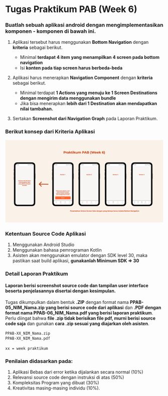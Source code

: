 # Tugas Praktikum PAB (Week 6)

### Buatlah sebuah aplikasi android dengan mengimplementasikan komponen - komponen di bawah ini.

  1. Aplikasi tersebut harus menggunakan **Bottom Navigation** dengan **kriteria** sebagai berikut.
      - Minimal **terdapat 4 item yang menampilkan 4 screen pada bottom navigation**
      - Isi **konten pada tiap screen harus berbeda-beda**

  2. Aplikasi harus menerapkan **Navigation Component** dengan **kriteria** sebagai berikut. 
      - Minimal terdapat **1 Actions yang menuju ke 1 Screen Destinations dengan mengirim data menggunakan bundle**
      - Jika bisa menerapkan **lebih dari 1 Destination akan mendapatkan nilai tambahan.**

  3. Sertakan **Screenshot dari Navigation Graph** pada Laporan Praktikum.

  ### Berikut konsep dari Kriteria Aplikasi

  ![UI](assets/UI-Week6.png)


    
  ### Ketentuan Source Code Aplikasi
1. Menggunakan Android Studio
2. Menggunakan bahasa pemrograman Kotlin
3. Asisten akan menggunakan emulator dengan SDK level 30, maka pastikan saat build aplikasi, **gunakanlah Minimum SDK => 30**


 ### Detail Laporan Praktikum
#### Laporan berisi screenshot source code dan tampilan user interface beserta penjelasannya disertai dengan kesimpulan. 
    
Tugas dikumpulkan dalam bentuk **.ZIP** dengan format nama **PPAB-05_NIM_Nama.zip yang berisi source code dari aplikasi** dan **.PDF dengan format nama PPAB-06_NIM_Nama.pdf yang berisi laporan praktikum**. Perlu diingat bahwa **file .zip tidak berisikan file pdf, murni berisi source code saja** dan gunakan **cara .zip sesuai yang diajarkan oleh asisten**.

    PPAB-XX_NIM_Nama.zip
    PPAB-XX_NIM_Nama.pdf
    
    xx = week praktikum

### Penilaian didasarkan pada: 

  1. Aplikasi Bebas dari error ketika dijalankan secara normal (10%)
  2. Relevansi source code dengan instruksi di atas (50%) 
  3. Kompleksitas Program yang dibuat (30%)
  4. Kreativitas masing-masing individu (10%). 
